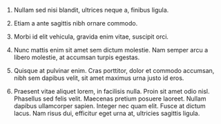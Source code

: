 1. Nullam sed nisi blandit, ultrices neque a, finibus ligula.

2. Etiam a ante sagittis nibh ornare commodo.

3. Morbi id elit vehicula, gravida enim vitae, suscipit orci.

4. Nunc mattis enim sit amet sem dictum molestie. Nam semper arcu a libero
   molestie, at accumsan turpis egestas.

5. Quisque at pulvinar enim. Cras porttitor, dolor et commodo accumsan, nibh
   sem dapibus velit, sit amet maximus urna justo id eros.

6. Praesent vitae aliquet lorem, in facilisis nulla. Proin sit amet odio
   nisl. Phasellus sed felis velit. Maecenas pretium posuere laoreet. Nullam
   dapibus ullamcorper sapien. Integer nec quam elit. Fusce at dictum lacus.
   Nam risus dui, efficitur eget urna at, ultricies sagittis ligula.
